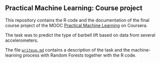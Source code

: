 ## Practical Machine Learning: Course project


This repository contains the R code and the documentation of the final course project of the MOOC [Practical Machine Learning](https://www.coursera.org/course/predmachlearn) on Coursera.

The task was to predict the type of barbell lift based on data from several accelerometers.

The file [`writeup.md`](https://github.com/hohenstein/machine-learning/blob/master/writeup.md) contains a description of the task and the machine-learning process with Random Forests together with the R code.